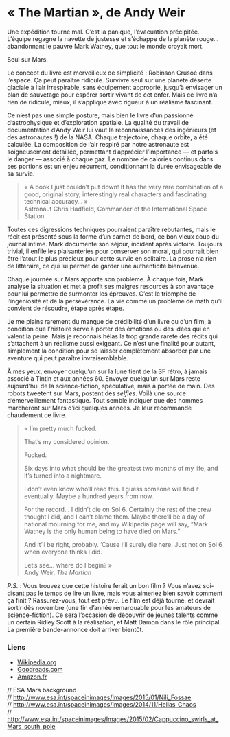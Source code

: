 # « The Martian », de Andy Weir

Une expédition tourne mal. C’est la panique, l’évacuation précipitée. L’équipe regagne la navette de justesse et s’échappe de la planète rouge… abandonnant le pauvre Mark Watney, que tout le monde croyait mort.

Seul sur Mars. 

Le concept du livre est merveilleux de simplicité : Robinson Crusoé dans l’espace. Ça peut paraître ridicule. Survivre seul sur une planète déserte glaciale à l’air irrespirable, sans équipement approprié, jusqu’à envisager un plan de sauvetage pour espérer sortir vivant de cet enfer. Mais ce livre n’a rien de ridicule, mieux, il s’applique avec rigueur à un réalisme fascinant. 

Ce n’est pas une simple posture, mais bien le livre d’un passionné d’astrophysique et d’exploration spatiale. La qualité du travail de documentation d’Andy Weir lui vaut la reconnaissances des ingénieurs (et des astronautes !) de la NASA.  Chaque trajectoire, chaque orbite, a été calculée. La composition de l’air respiré par notre astronaute est soigneusement détaillée, permettant d’apprécier l’importance — et parfois le danger — associé à chaque gaz. Le nombre de calories continus dans ses portions est un enjeu récurrent, conditionnant la durée envisageable de sa survie. 

> « A book I just couldn’t put down! It has the very rare combination of a good, original story, interestingly real characters and fascinating technical accuracy… »  
> Astronaut Chris Hadfield, Commander of the International Space Station

Toutes ces digressions techniques pourraient paraître rebutantes, mais le récit est présenté sous la forme d’un carnet de bord, ce bon vieux coup du journal intime. Mark documente son séjour, incident après victoire. Toujours trivial, il enfile les plaisanteries pour conserver son moral, qui pourrait bien être l’atout le plus précieux pour cette survie en solitaire. La prose n’a rien de littéraire, ce qui lui permet de garder une authenticité bienvenue.

Chaque journée sur Mars apporte son problème. À chaque fois, Mark analyse la situation et met à profit ses maigres resources à son avantage pour lui permettre de surmonter les épreuves. C’est le triomphe de l’ingéniosité et de la persévérance. La vie comme un problème de math qu’il convient de résoudre, étape après étape.

Je me plains rarement du manque de crédibilité d’un livre ou d’un film, à condition que l’histoire serve à porter des émotions ou des idées qui en valent la peine. Mais je reconnais hélas la trop grande rareté des récits qui s’attachent à un réalisme aussi exigeant. Ce n’est une finalité pour autant, simplement la condition pour se laisser complètement absorber par une aventure qui peut paraître invraisemblable. 

À mes yeux, envoyer quelqu’un sur la lune tient de la SF rétro, à jamais associé à Tintin et aux années 60. Envoyer quelqu’un sur Mars reste aujourd’hui de la science-fiction, spéculative, mais à portée de main. Des robots tweetent sur Mars, postent des _selfies_. Voilà une source d’émerveillement fantastique. Tout semble indiquer que des hommes marcheront sur Mars d’ici quelques années. Je leur recommande chaudement ce livre. 

> « I’m pretty much fucked.  
>  
> That’s my considered opinion.  
>  
> Fucked.  
>  
> Six days into what should be the greatest two months of my life, and it’s turned into a nightmare.  
>  
> I don’t even know who’ll read this. I guess someone will find it eventually. Maybe a hundred years from now.  
>  
> For the record… I didn’t die on Sol 6. Certainly the rest of the crew thought I did, and I can’t blame them. Maybe there’ll be a day of national mourning for me, and my Wikipedia page will say, “Mark Watney is the only human being to have died on Mars.”  
>  
> And it’ll be right, probably. ’Cause I’ll surely die here. Just not on Sol 6 when everyone thinks I did.  
>  
> Let’s see… where do I begin? »  
> Andy Weir, _The Martian_


_P.S._ : Vous trouvez que cette histoire ferait un bon film ? Vous n’avez soi-disant pas le temps de lire un livre, mais vous aimeriez bien savoir comment ça finit ? Rassurez-vous, tout est prévu. Le film est déjà tourné, et devrait sortir dès novembre (une fin d’année remarquable pour les amateurs de science-fiction). Ce sera l’occasion de découvrir de jeunes talents comme un certain Ridley Scott à la réalisation, et Matt Damon dans le rôle principal. La première bande-annonce doit arriver bientôt. 


### Liens

- [Wikipedia.org](http://en.wikipedia.org/wiki/The_Martian_(Weir_novel))
- [Goodreads.com](https://www.goodreads.com/book/show/18007564-the-martian)
- [Amazon.fr](http://www.amazon.fr/dp/0804139024)


// ESA Mars background  
// http://www.esa.int/spaceinimages/Images/2015/01/Nili_Fossae  
// http://www.esa.int/spaceinimages/Images/2014/11/Hellas_Chaos  
// http://www.esa.int/spaceinimages/Images/2015/02/Cappuccino_swirls_at_Mars_south_pole  
